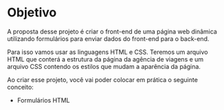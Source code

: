 # Objetivo

A proposta desse projeto é criar o front-end de uma página web dinâmica utilizando formulários para enviar dados do front-end para o back-end.

Para isso vamos usar as linguagens HTML e CSS. Teremos um arquivo HTML que conterá a estrutura da página da agência de viagens e um arquivo CSS contendo os estilos que mudam a aparência da página.

Ao criar esse projeto, você vai poder colocar em prática o seguinte conceito:

  - Formulários HTML